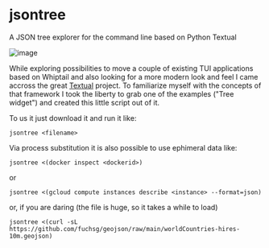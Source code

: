 # jsontree
A JSON tree explorer for the command line based on Python Textual

![image](https://user-images.githubusercontent.com/13031661/222457156-3c044249-a566-44fb-981a-bc211f70dd9b.png)

While exploring possibilities to move a couple of existing TUI applications based on Whiptail and also looking for a more modern look and feel I came accross the great [Textual](https://github.com/Textualize/textual) project. To familiarize myself with the concepts of that framework I took the liberty to grab one of the examples ("Tree widget") and created this little script out of it.

To us it just download it and run it like:

```
jsontree <filename>
```

Via process substitution it is also possible to use ephimeral data like:

```
jsontree <(docker inspect <dockerid>)
```
or
```
jsontree <(gcloud compute instances describe <instance> --format=json)
```
or, if you are daring (the file is huge, so it takes a while to load)
```
jsontree <(curl -sL https://github.com/fuchsg/geojson/raw/main/worldCountries-hires-10m.geojson)
```
